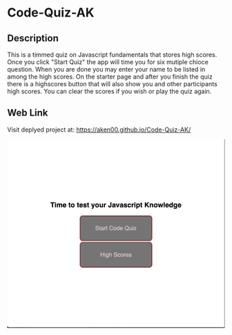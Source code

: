 # Code-Quiz-AK

## Description 
This is a timmed quiz on Javascript fundamentals that stores high scores. Once you click "Start Quiz" the app will time you for six mutiple chioce question. 
When you are done you may enter your name to be listed in among the high scores. 
On the starter page and after you finish the quiz there is a highscores button that will also show you and other participants high scores. 
You can clear the scores if you wish or play the quiz again. 

## Web Link
Visit deplyed project at: https://aken00.github.io/Code-Quiz-AK/

![Alt text](images/Challenge-4-SS.png)
